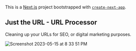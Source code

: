 This is a [Next.js](https://nextjs.org/) project bootstrapped with [`create-next-app`](https://github.com/vercel/next.js/tree/canary/packages/create-next-app).

## Just the URL - URL Processor

Cleaning up your URLs for SEO, or digital marketing purposes.

![Screenshot 2023-05-15 at 8 33 51 PM](https://github.com/levelingup/just-the-url/assets/1781551/8f4e07da-30d4-4d01-af43-c92d76809657)
